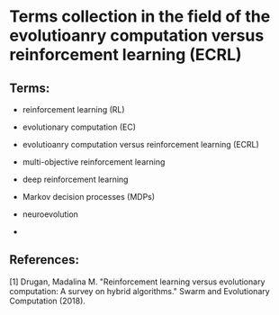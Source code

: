 # Terms collection in the field of the evolutioanry computation versus reinforcement learning (ECRL)

## Terms:

* reinforcement learning (RL)

* evolutionary computation (EC)

* evolutioanry computation versus reinforcement learning (ECRL)

* multi-objective reinforcement learning 

* deep reinforcement learning 

* Markov decision processes (MDPs)

* neuroevolution

* 


## References:

[1] Drugan, Madalina M. "Reinforcement learning versus evolutionary computation: A survey on hybrid algorithms." Swarm and Evolutionary Computation (2018).
